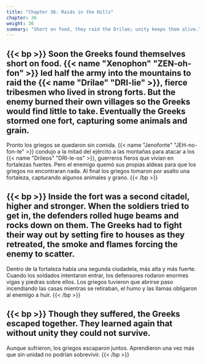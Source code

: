 ```yaml
---
title: "Chapter 36: Raids in the Hills"
chapter: 36
weight: 36
summary: "Short on food, they raid the Drilae; unity keeps them alive."
---
```


{{< bp >}}
Soon the Greeks found themselves short on food. {{< name "Xenophon" "ZEN-oh-fon" >}} led half the army into the mountains to raid the {{< name "Drilae" "DRI-lie" >}}, fierce tribesmen who lived in strong forts. But the enemy burned their own villages so the Greeks would find little to take. Eventually the Greeks stormed one fort, capturing some animals and grain.
---
Pronto los griegos se quedaron sin comida. {{< name "Jenofonte" "JEH-no-fon-te" >}} condujo a la mitad del ejército a las montañas para atacar a los {{< name "Drileos" "DRI-le-os" >}}, guerreros fieros que vivían en fortalezas fuertes. Pero el enemigo quemó sus propias aldeas para que los griegos no encontraran nada. Al final los griegos tomaron por asalto una fortaleza, capturando algunos animales y grano.
{{< /bp >}}

{{< bp >}}
Inside the fort was a second citadel, higher and stronger. When the soldiers tried to get in, the defenders rolled huge beams and rocks down on them. The Greeks had to fight their way out by setting fire to houses as they retreated, the smoke and flames forcing the enemy to scatter.
---
Dentro de la fortaleza había una segunda ciudadela, más alta y más fuerte. Cuando los soldados intentaron entrar, los defensores rodaron enormes vigas y piedras sobre ellos. Los griegos tuvieron que abrirse paso incendiando las casas mientras se retiraban, el humo y las llamas obligaron al enemigo a huir.
{{< /bp >}}

{{< bp >}}
Though they suffered, the Greeks escaped together. They learned again that without unity they could not survive.
---
Aunque sufrieron, los griegos escaparon juntos. Aprendieron una vez más que sin unidad no podrían sobrevivir.
{{< /bp >}}
